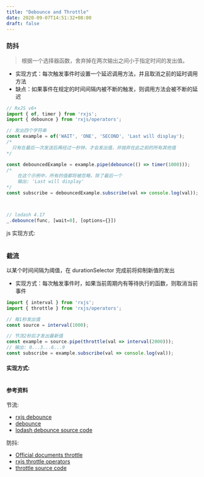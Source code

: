 ```yaml
---
title: "Debounce and Throttle"
date: 2020-09-07T14:51:32+08:00
draft: false
---
```


### 防抖

> 根据一个选择器函数，舍弃掉在两次输出之间小于指定时间的发出值。

- 实现方式：每次触发事件时设置一个延迟调用方法，并且取消之前的延时调用方法
- 缺点：如果事件在规定的时间间隔内被不断的触发，则调用方法会被不断的延迟

```js
// RxJS v6+
import { of, timer } from 'rxjs';
import { debounce } from 'rxjs/operators';

// 发出四个字符串
const example = of('WAIT', 'ONE', 'SECOND', 'Last will display');
/*
  只有在最后一次发送后再经过一秒钟，才会发出值，并抛弃在此之前的所有其他值
*/

const debouncedExample = example.pipe(debounce(() => timer(1000)));
/*
    在这个示例中，所有的值都将被忽略，除了最后一个
    输出: 'Last will display'
*/
const subscribe = debouncedExample.subscribe(val => console.log(val));



// lodash 4.17
_.debounce(func, [wait=0], [options={}])

```

js 实现方式:

```js

```




### 截流 

以某个时间间隔为阈值，在 durationSelector 完成前将抑制新值的发出

- 实现方式：每次触发事件时，如果当前周期内有等待执行的函数，则取消当前事件

```js
import { interval } from 'rxjs';
import { throttle } from 'rxjs/operators';

// 每1秒发出值
const source = interval(1000);

// 节流2秒后才发出最新值
const example = source.pipe(throttle(val => interval(2000)));
// 输出: 0...3...6...9
const subscribe = example.subscribe(val => console.log(val));
```

#### 实现方式:

```js

```

#### 参考资料

节流:

- [rxjs debounce](https://rxjs-cn.github.io/learn-rxjs-operators/operators/filtering/debounce.html)
- [debounce](https://cn.rx.js.org/class/es6/Observable.js~Observable.html#instance-method-debounce)
- [lodash debounce source code](https://github.com/lodash/lodash/blob/4.17.15/lodash.js#L10304)

防抖:

- [Official documents throttle](https://cn.rx.js.org/class/es6/Observable.js~Observable.html#instance-method-throttle)
- [rxjs throttle operators](https://rxjs-cn.github.io/learn-rxjs-operators/operators/filtering/throttle.html)
- [throttle source code](https://github.com/ReactiveX/rxjs/blob/master/src/internal/operators/throttle.ts)